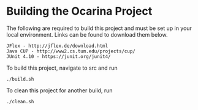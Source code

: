 # Building the Ocarina Project

The following are required to build this project and must be set up in your local environment. Links can be found to download them below.

	JFlex - http://jflex.de/download.html
	Java CUP - http://www2.cs.tum.edu/projects/cup/
	JUnit 4.10 - https://junit.org/junit4/
	
To build this project, navigate to src and run 

	./build.sh

To clean this project for another build, run
	
	./clean.sh
